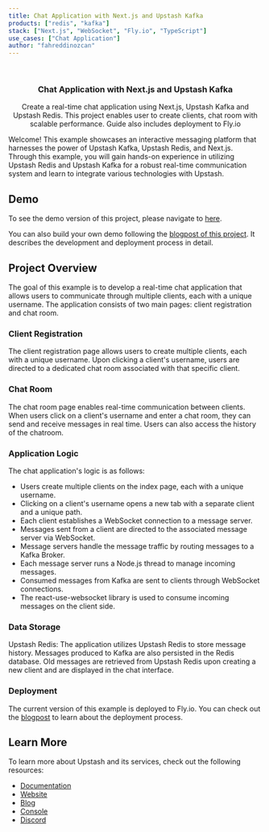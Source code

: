 ```yaml
---
title: Chat Application with Next.js and Upstash Kafka
products: ["redis", "kafka"]
stack: ["Next.js", "WebSocket", "Fly.io", "TypeScript"]
use_cases: ["Chat Application"]
author: "fahreddinozcan"
---
```


<br />
<div align="center">

  <h3 align="center">Chat Application with Next.js and Upstash Kafka</h3>

  <p align="center">
    Create a real-time chat application using Next.js, Upstash Kafka and Upstash Redis. This project enables user to create clients, chat room with scalable performance. Guide also includes deployment to Fly.io
  </p>
</div>

Welcome! This example showcases an interactive messaging platform that harnesses the power of Upstash Kafka, Upstash Redis, and Next.js. Through this example, you will gain hands-on experience in utilizing Upstash Redis and Upstash Kafka for a robust real-time communication system and learn to integrate various technologies with Upstash.

## Demo

To see the demo version of this project, please navigate to [here](https://next-message.fly.dev/).

You can also build your own demo following the [blogpost of this project](https://upstash.com/blog/next-chatapp-with-kafka). It describes the development and deployment process in detail.

## Project Overview

The goal of this example is to develop a real-time chat application that allows users to communicate through multiple clients, each with a unique username. The application consists of two main pages: client registration and chat room.

### Client Registration

The client registration page allows users to create multiple clients, each with a unique username. Upon clicking a client's username, users are directed to a dedicated chat room associated with that specific client.

### Chat Room

The chat room page enables real-time communication between clients. When users click on a client's username and enter a chat room, they can send and receive messages in real time. Users can also access the history of the chatroom.

### Application Logic

The chat application's logic is as follows:

-   Users create multiple clients on the index page, each with a unique username.
-   Clicking on a client's username opens a new tab with a separate client and a unique path.
-   Each client establishes a WebSocket connection to a message server.
-   Messages sent from a client are directed to the associated message server via WebSocket.
-   Message servers handle the message traffic by routing messages to a Kafka Broker.
-   Each message server runs a Node.js thread to manage incoming messages.
-   Consumed messages from Kafka are sent to clients through WebSocket connections.
-   The react-use-websocket library is used to consume incoming messages on the client side.

### Data Storage

Upstash Redis: The application utilizes Upstash Redis to store message history. Messages produced to Kafka are also persisted in the Redis database. Old messages are retrieved from Upstash Redis upon creating a new client and are displayed in the chat interface.

### Deployment

The current version of this example is deployed to Fly.io. You can check out the [blogpost](https://upstash.com/blog/next-chatapp-with-kafka) to learn about the deployment process.

## Learn More

To learn more about Upstash and its services, check out the following resources:

-   [Documentation](https://docs.upstash.com)
-   [Website](https://upstash.com)
-   [Blog](https://upstash.com/blog)
-   [Console](https://console.upstash.com)
-   [Discord](https://upstash.com/discord)
